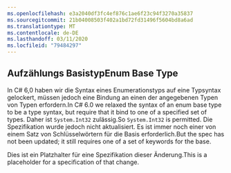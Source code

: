 ```yaml
---
ms.openlocfilehash: e3a2040df3fc4ef876c1ae6f23c94f3270a35837
ms.sourcegitcommit: 21b04008503f402a1bd72fd31496f5604bd8a6ad
ms.translationtype: MT
ms.contentlocale: de-DE
ms.lasthandoff: 03/11/2020
ms.locfileid: "79484297"
---
```

## <a name="enum-base-type"></a><span data-ttu-id="e3385-101">Aufzählungs Basistyp</span><span class="sxs-lookup"><span data-stu-id="e3385-101">Enum Base Type</span></span>

<span data-ttu-id="e3385-102">In C# 6,0 haben wir die Syntax eines Enumerationstyps auf eine Typsyntax gelockert, müssen jedoch eine Bindung an einen der angegebenen Typen von Typen erfordern.</span><span class="sxs-lookup"><span data-stu-id="e3385-102">In C# 6.0 we relaxed the syntax of an enum base type to be a type syntax, but require that it bind to one of a specified set of types.</span></span> <span data-ttu-id="e3385-103">Daher ist `System.Int32` zulässig.</span><span class="sxs-lookup"><span data-stu-id="e3385-103">So `System.Int32` is permitted.</span></span> <span data-ttu-id="e3385-104">Die Spezifikation wurde jedoch nicht aktualisiert. Es ist immer noch einer von einem Satz von Schlüsselwörtern für die Basis erforderlich.</span><span class="sxs-lookup"><span data-stu-id="e3385-104">But the spec has not been updated; it still requires one of a set of keywords for the base.</span></span>

<span data-ttu-id="e3385-105">Dies ist ein Platzhalter für eine Spezifikation dieser Änderung.</span><span class="sxs-lookup"><span data-stu-id="e3385-105">This is a placeholder for a specification of that change.</span></span>
